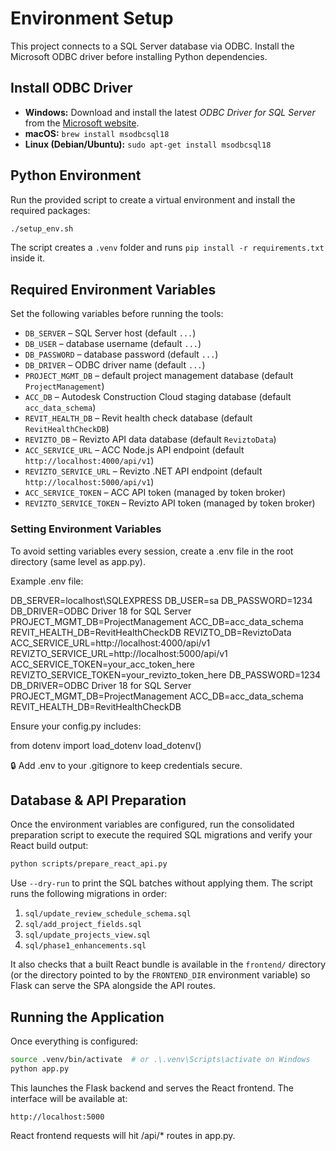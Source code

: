 # Environment Setup

This project connects to a SQL Server database via ODBC. Install the Microsoft ODBC driver before installing Python dependencies.

## Install ODBC Driver

- **Windows:** Download and install the latest *ODBC Driver for SQL Server* from the [Microsoft website](https://learn.microsoft.com/sql/connect/odbc/download-odbc-driver-for-sql-server).
- **macOS:** `brew install msodbcsql18`
- **Linux (Debian/Ubuntu):** `sudo apt-get install msodbcsql18`

## Python Environment

Run the provided script to create a virtual environment and install the required packages:

```bash
./setup_env.sh
```

The script creates a `.venv` folder and runs `pip install -r requirements.txt` inside it.

## Required Environment Variables

Set the following variables before running the tools:

- `DB_SERVER` – SQL Server host (default `...`)
- `DB_USER` – database username (default `...`)
- `DB_PASSWORD` – database password (default `...`)
- `DB_DRIVER` – ODBC driver name (default `...`)
- `PROJECT_MGMT_DB` – default project management database (default `ProjectManagement`)
- `ACC_DB` – Autodesk Construction Cloud staging database (default `acc_data_schema`)
- `REVIT_HEALTH_DB` – Revit health check database (default `RevitHealthCheckDB`)
- `REVIZTO_DB` – Revizto API data database (default `ReviztoData`)
- `ACC_SERVICE_URL` – ACC Node.js API endpoint (default `http://localhost:4000/api/v1`)
- `REVIZTO_SERVICE_URL` – Revizto .NET API endpoint (default `http://localhost:5000/api/v1`)
- `ACC_SERVICE_TOKEN` – ACC API token (managed by token broker)
- `REVIZTO_SERVICE_TOKEN` – Revizto API token (managed by token broker)

### Setting Environment Variables

To avoid setting variables every session, create a .env file in the root directory (same level as app.py).

Example .env file:

DB_SERVER=localhost\SQLEXPRESS
DB_USER=sa
DB_PASSWORD=1234
DB_DRIVER=ODBC Driver 18 for SQL Server
PROJECT_MGMT_DB=ProjectManagement
ACC_DB=acc_data_schema
REVIT_HEALTH_DB=RevitHealthCheckDB
REVIZTO_DB=ReviztoData
ACC_SERVICE_URL=http://localhost:4000/api/v1
REVIZTO_SERVICE_URL=http://localhost:5000/api/v1
ACC_SERVICE_TOKEN=your_acc_token_here
REVIZTO_SERVICE_TOKEN=your_revizto_token_here
DB_PASSWORD=1234
DB_DRIVER=ODBC Driver 18 for SQL Server
PROJECT_MGMT_DB=ProjectManagement
ACC_DB=acc_data_schema
REVIT_HEALTH_DB=RevitHealthCheckDB

Ensure your config.py includes:

from dotenv import load_dotenv
load_dotenv()

🔒 Add .env to your .gitignore to keep credentials secure.

## Database & API Preparation

Once the environment variables are configured, run the consolidated preparation
script to execute the required SQL migrations and verify your React build
output:

```bash
python scripts/prepare_react_api.py
```

Use `--dry-run` to print the SQL batches without applying them. The script runs
the following migrations in order:

1. `sql/update_review_schedule_schema.sql`
2. `sql/add_project_fields.sql`
3. `sql/update_projects_view.sql`
4. `sql/phase1_enhancements.sql`

It also checks that a built React bundle is available in the `frontend/`
directory (or the directory pointed to by the `FRONTEND_DIR` environment
variable) so Flask can serve the SPA alongside the API routes.

## Running the Application
Once everything is configured:

```bash
source .venv/bin/activate  # or .\.venv\Scripts\activate on Windows
python app.py
```

This launches the Flask backend and serves the React frontend. The interface will be available at:


```arduino
http://localhost:5000
```
React frontend requests will hit /api/* routes in app.py.